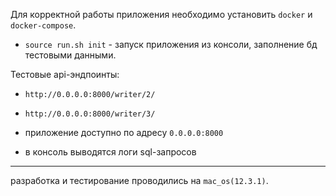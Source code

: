 
Для корректной работы приложения необходимо установить `docker` и `docker-compose`. 
* `source run.sh init` - запуск приложения из консоли, заполнение бд тестовыми данными.

Тестовые api-эндпоинты: 
* `http://0.0.0.0:8000/writer/2/` 
* `http://0.0.0.0:8000/writer/3/` 


* приложение доступно по адресу `0.0.0.0:8000`
* в консоль выводятся логи sql-запросов


** **
разработка и тестирование проводились на `mac_os(12.3.1)`.


